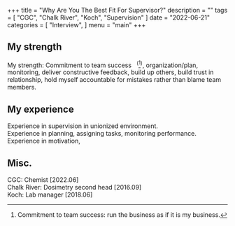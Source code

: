 +++
title = "Why Are You The Best Fit For Supervisor?"
description = ""
tags = [
    "CGC",
    "Chalk River",
    "Koch",
    "Supervision"
]
date = "2022-06-21"
categories = [
    "Interview",
]
menu = "main"
+++

## My strength
My strength: Commitment to team success &nbsp;&nbsp;<sup>(</sup>[^1]<sup>)</sup>, organization/plan, monitoring, deliver constructive feedback, build up others, build trust in relationship, hold myself accountable for mistakes rather than blame team members.  
[^1]: Commitment to team success: run the business as if it is my business.

## My experience
Experience in supervision in unionized environment.  
Experience in planning, assigning tasks, monitoring performance.  
Experience in motivation,   

## Misc.  
CGC: Chemist  [2022.06]  
Chalk River: Dosimetry second head [2016.09]  
Koch: Lab manager [2018.06]  